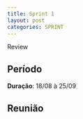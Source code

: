 ```yaml
---
title: Sprint 1
layout: post
categories: SPRINT
---
```

Review

## Período

**Duração**: 18/08 à 25/09

## Reunião

